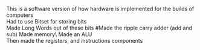 This is a software version of how hardware is implemented for the builds of computers\
Had to use Bitset for storing bits\
Made Long Words out of these bits
#Made the ripple carry adder (add and sub)
Made memory\ 
Made an ALU\
Then made the registers, and instructions components
